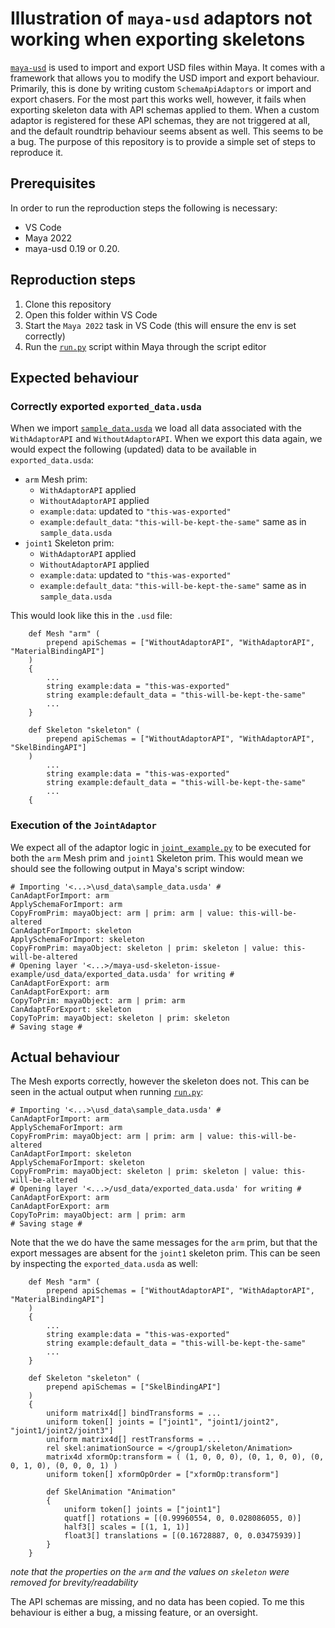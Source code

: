 # Illustration of `maya-usd` adaptors not working when exporting skeletons

[`maya-usd`](https://github.com/Autodesk/maya-usd) is used to import and export USD 
files within Maya. It comes with a framework that allows you to modify the USD import
and export behaviour. Primarily, this is done by writing custom `SchemaApiAdaptors` or
import and export chasers. For the most part this works well, however, it fails when
exporting skeleton data with API schemas applied to them. When a custom adaptor is 
registered for these API schemas, they are not triggered at all, and the default 
roundtrip behaviour seems absent as well. This seems to be a bug. The purpose of this
repository is to provide a simple set of steps to reproduce it.

## Prerequisites

In order to run the reproduction steps the following is necessary:

* VS Code
* Maya 2022
* maya-usd 0.19 or 0.20.

## Reproduction steps

1. Clone this repository
2. Open this folder within VS Code
3. Start the `Maya 2022` task in VS Code (this will ensure the env is set correctly)
4. Run the [`run.py`](/run.py) script within Maya through the script editor

## Expected behaviour

### Correctly exported `exported_data.usda`

When we import [`sample_data.usda`](/usd_data/sample_data.usda) we load all data associated with
the `WithAdaptorAPI` and `WithoutAdaptorAPI`. When we export this data again, we would expect
the following (updated) data to be available in `exported_data.usda`:

* `arm` Mesh prim:
    * `WithAdaptorAPI` applied
    * `WithoutAdaptorAPI` applied
    * `example:data`: updated to `"this-was-exported"`
    * `example:default_data`: `"this-will-be-kept-the-same"` same as in `sample_data.usda`
* `joint1` Skeleton prim:
    * `WithAdaptorAPI` applied
    * `WithoutAdaptorAPI` applied
    * `example:data`: updated to `"this-was-exported"`
    * `example:default_data`: `"this-will-be-kept-the-same"` same as in `sample_data.usda`

This would look like this in the `.usd` file:

```
    def Mesh "arm" (
        prepend apiSchemas = ["WithoutAdaptorAPI", "WithAdaptorAPI", "MaterialBindingAPI"]
    )
    {
        ...
        string example:data = "this-was-exported"
        string example:default_data = "this-will-be-kept-the-same"
        ...
    }

    def Skeleton "skeleton" (
        prepend apiSchemas = ["WithoutAdaptorAPI", "WithAdaptorAPI", "SkelBindingAPI"]
    )
        ...
        string example:data = "this-was-exported"
        string example:default_data = "this-will-be-kept-the-same"
        ...
    {
```

### Execution of the `JointAdaptor`

We expect all of the adaptor logic in [`joint_example.py`](/example/plug-ins/joint_example.py)
to be executed for both the `arm` Mesh prim and `joint1` Skeleton prim. This would mean we should see the following output in Maya's script window:

```
# Importing '<...>\usd_data\sample_data.usda' # 
CanAdaptForImport: arm
ApplySchemaForImport: arm
CopyFromPrim: mayaObject: arm | prim: arm | value: this-will-be-altered
CanAdaptForImport: skeleton
ApplySchemaForImport: skeleton
CopyFromPrim: mayaObject: skeleton | prim: skeleton | value: this-will-be-altered
# Opening layer '<...>/maya-usd-skeleton-issue-example/usd_data/exported_data.usda' for writing # 
CanAdaptForExport: arm
CanAdaptForExport: arm
CopyToPrim: mayaObject: arm | prim: arm
CanAdaptForExport: skeleton
CopyToPrim: mayaObject: skeleton | prim: skeleton 
# Saving stage # 
```

## Actual behaviour

The Mesh exports correctly, however the skeleton does not. This can be seen in the actual output
when running [`run.py`](/run.py):

```
# Importing '<...>\usd_data\sample_data.usda' # 
CanAdaptForImport: arm
ApplySchemaForImport: arm
CopyFromPrim: mayaObject: arm | prim: arm | value: this-will-be-altered
CanAdaptForImport: skeleton
ApplySchemaForImport: skeleton
CopyFromPrim: mayaObject: skeleton | prim: skeleton | value: this-will-be-altered
# Opening layer '<...>/usd_data/exported_data.usda' for writing # 
CanAdaptForExport: arm
CanAdaptForExport: arm
CopyToPrim: mayaObject: arm | prim: arm
# Saving stage # 
```

Note that the we do have the same messages for the `arm` prim, but that the export messages are
absent for the `joint1` skeleton prim. This can be seen by inspecting the `exported_data.usda` as
well:

```
    def Mesh "arm" (
        prepend apiSchemas = ["WithoutAdaptorAPI", "WithAdaptorAPI", "MaterialBindingAPI"]
    )
    {
        ...
        string example:data = "this-was-exported"
        string example:default_data = "this-will-be-kept-the-same"
        ...
    }

    def Skeleton "skeleton" (
        prepend apiSchemas = ["SkelBindingAPI"]
    )
    {
        uniform matrix4d[] bindTransforms = ...
        uniform token[] joints = ["joint1", "joint1/joint2", "joint1/joint2/joint3"]
        uniform matrix4d[] restTransforms = ...
        rel skel:animationSource = </group1/skeleton/Animation>
        matrix4d xformOp:transform = ( (1, 0, 0, 0), (0, 1, 0, 0), (0, 0, 1, 0), (0, 0, 0, 1) )
        uniform token[] xformOpOrder = ["xformOp:transform"]

        def SkelAnimation "Animation"
        {
            uniform token[] joints = ["joint1"]
            quatf[] rotations = [(0.99960554, 0, 0.028086055, 0)]
            half3[] scales = [(1, 1, 1)]
            float3[] translations = [(0.16728887, 0, 0.03475939)]
        }
    }
```
_note that the properties on the `arm` and the values on `skeleton` were removed for brevity/readability_

The API schemas are missing, and no data has been copied. To me this behaviour is either a bug, 
a missing feature, or an oversight.
